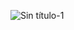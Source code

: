 ![Sin título-1](https://user-images.githubusercontent.com/117610367/218293146-7ae02dde-8181-4908-af30-4566a0413166.jpg)
